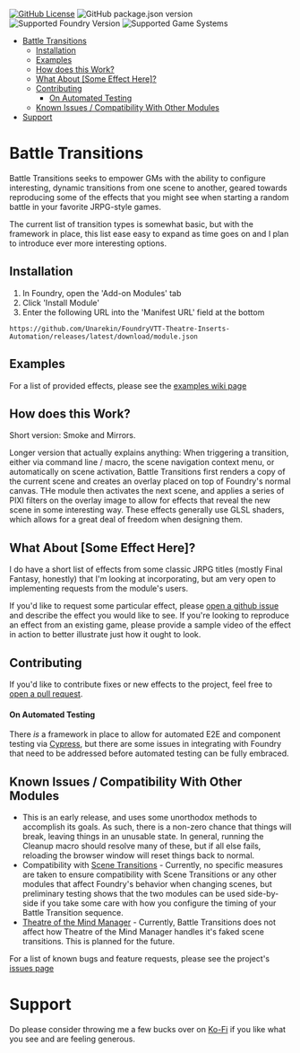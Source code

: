 [![GitHub License](https://img.shields.io/github/license/Unarekin/FoundryVTT-Battle-Transitions)](https://raw.githubusercontent.com/Unarekin/FoundryVTT-Battle-Transitions/refs/heads/master/LICENSE?token=GHSAT0AAAAAACYQQTQK6ODLNX6QMRS6G7GWZY22EZQ)
![GitHub package.json version](https://img.shields.io/github/package-json/v/Unarekin/FoundryVTT-Battle-Transitions)
![Supported Foundry Version](https://img.shields.io/endpoint?url=https%3A%2F%2Ffoundryshields.com%2Fversion%3Fstyle%3Dflat%26url%3Dhttps%3A%2F%2Fraw.githubusercontent.com%2FUnarekin%2FFoundryVTT-Battle-Transitions%2Frefs%2Fheads%2Fmaster%2Fmodule.json)
![Supported Game Systems](https://img.shields.io/endpoint?url=https%3A%2F%2Ffoundryshields.com%2Fsystem%3FnameType%3Dfull%26showVersion%3D1%26style%3Dflat%26url%3Dhttps%3A%2F%2Fraw.githubusercontent.com%2FUnarekin%2FFoundryVTT-Battle-Transitions%2Frefs%2Fheads%2Fmaster%2Fmodule.json)


- [Battle Transitions](#battle-transitions)
  - [Installation](#installation)
  - [Examples](#examples)
  - [How does this Work?](#how-does-this-work)
  - [What About \[Some Effect Here\]?](#what-about-some-effect-here)
  - [Contributing](#contributing)
      - [On Automated Testing](#on-automated-testing)
  - [Known Issues / Compatibility With Other Modules](#known-issues--compatibility-with-other-modules)
- [Support](#support)


# Battle Transitions
Battle Transitions seeks to empower GMs with the ability to configure interesting, dynamic transitions from one scene to another, geared towards reproducing some of the effects that you might see when starting a random battle in your favorite JRPG-style games.

The current list of transition types is somewhat basic, but with the framework in place, this list ease easy to expand as time goes on and I plan to introduce ever more interesting options.

## Installation
1. In Foundry, open the 'Add-on Modules' tab
2. Click 'Install Module'
3. Enter the following URL into the 'Manifest URL' field at the bottom
```
https://github.com/Unarekin/FoundryVTT-Theatre-Inserts-Automation/releases/latest/download/module.json
```

## Examples
For a list of provided effects, please see the [examples wiki page](https://github.com/Unarekin/FoundryVTT-Battle-Transitions/wiki/Examples)

## How does this Work?
Short version: Smoke and Mirrors.

Longer version that actually explains anything:  When triggering a transition, either via command line / macro, the scene navigation context menu, or automatically on scene activation, Battle Transitions first renders a copy of the current scene and creates an overlay placed on top of Foundry's normal canvas.  THe module then activates the next scene, and applies a series of PIXI filters on the overlay image to allow for effects that reveal the new scene in some interesting way.  These effects generally use GLSL shaders, which allows for a great deal of freedom when designing them.

## What About [Some Effect Here]?
I do have a short list of effects from some classic JRPG titles (mostly Final Fantasy, honestly) that I'm looking at incorporating, but am very open to implementing requests from the module's users.

If you'd like to request some particular effect, please [open a github issue](https://github.com/Unarekin/FoundryVTT-Battle-Transitions/issues/new) and describe the effect you would like to see.  If you're looking to reproduce an effect from an existing game, please provide a sample video of the effect in action to better illustrate just how it ought to look.

## Contributing
If you'd like to contribute fixes or new effects to the project, feel free to [open a pull request](https://github.com/Unarekin/FoundryVTT-Battle-Transitions/compare).

#### On Automated Testing
There *is* a framework in place to allow for automated E2E and component testing via [Cypress](https://www.cypress.io/), but there are some issues in integrating with Foundry that need to be addressed before automated testing can be fully embraced.


## Known Issues / Compatibility With Other Modules
- This is an early release, and uses some unorthodox methods to accomplish its goals.  As such, there is a non-zero chance that things will break, leaving things in an unusable state.  In general, running the Cleanup macro should resolve many of these, but if all else fails, reloading the browser window will reset things back to normal.
- Compatibility with [Scene Transitions](https://foundryvtt.com/packages/scene-transitions/) - Currently, no specific measures are taken to ensure compatibility with Scene Transitions or any other modules that affect Foundry's behavior when changing scenes, but preliminary testing shows that the two modules can be used side-by-side if you take some care with how you configure the timing of your Battle Transition sequence.
- [Theatre of the Mind Manager](https://foundryvtt.com/packages/totm-manager#:~:text=TotM%20Manager%20is%20designed%20to,between%20images%20on%20a%20tile) - Currently, Battle Transitions does not affect how Theatre of the Mind Manager handles it's faked scene transitions.  This is planned for the future.

For a list of known bugs and feature requests, please see the project's [issues page](https://github.com/Unarekin/FoundryVTT-Battle-Transitions/issues)

# Support
Do please consider throwing me a few bucks over on [Ko-Fi](https://ko-fi.com/unarekin) if you like what you see and are feeling generous.
